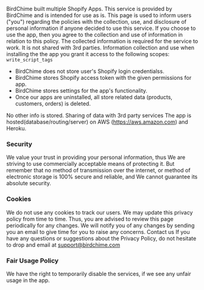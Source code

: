 BirdChime built multiple Shopify Apps. This service is provided by BirdChime and is intended for use as is. This page is used to inform users ("you") regarding the policies with the collection, use, and disclosure of personal information if anyone decided to use this service. If you choose to use the app, then you agree to the collection and use of information in relation to this policy. The collected information is required for the service to work. It is not shared with 3rd parties. Information collection and use when installing the the app you grant it access to the following scopes: `write_script_tags`

- BirdChime does not store user's Shopify login credentialss.
- BirdChime stores Shopify access token with the given permissions for app.
- BirdChime stores settings for the app's functionality. 
- Once our apps are uninstalled, all store related data (products, customers, orders) is deleted.

No other info is stored. Sharing of data with 3rd party services The app is hosted(database/routing/server) on AWS (https://aws.amazon.com) and Heroku. 

### Security 
We value your trust in providing your personal information, thus We are striving to use commercially acceptable means of protecting it. But remember that no method of transmission over the internet, or method of electronic storage is 100% secure and reliable, and We cannot guarantee its absolute security.

### Cookies 
We do not use any cookies to track our users. We may update this privacy policy from time to time. Thus, you are advised to review this page periodically for any changes. We will notify you of any changes by sending you an email to give time for you to raise any concerns. Contact us If you have any questions or suggestions about the Privacy Policy, do not hesitate to drop and email at support@birdchime.com

### Fair Usage Policy
We have the right to temporarily disable the services, if we see any unfair usage in the app.
